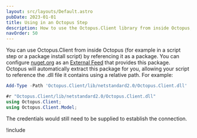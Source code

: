 ```yaml
---
layout: src/layouts/Default.astro
pubDate: 2023-01-01
title: Using in an Octopus Step
description: How to use the Octopus.Client library from inside Octopus, for example within a script step.
navOrder: 50
---
```


You can use Octopus.Client from inside Octopus (for example in a script step or a package install script) by referencing it as a package. You can configure [nuget.org](https://api.nuget.org/v3/index.json) as an [External Feed](/docs/packaging-applications/package-repositories/nuget-feeds.md) that provides this package. Octopus will automatically extract this package for you, allowing your script to reference the .dll file it contains using a relative path. For example:

```powershell PowerShell
Add-Type -Path 'Octopus.Client/lib/netstandard2.0/Octopus.Client.dll'
```
```cs C#
#r "Octopus.Client/lib/netstandard2.0/Octopus.Client.dll"
using Octopus.Client;
using Octopus.Client.Model;
```

The credentials would still need to be supplied to establish the connection. 

!include <octopus-client-shipped-with-server-and-tentacle>
